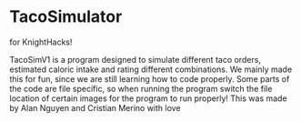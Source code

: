 # TacoSimulator
for KnightHacks!

TacoSimV1 is a program designed to simulate different taco orders, estimated caloric intake and rating different combinations.
We mainly made this for fun, since we are still learning how to code properly.
Some parts of the code are file specific, so when running the program switch the file location of certain images for the program to run properly!
This was made by Alan Nguyen and Cristian Merino with love
